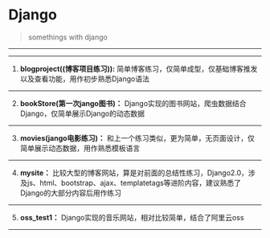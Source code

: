 # Django
>somethings with django
---
---
1. __blogproject((博客项目练习)):__ 简单博客练习，仅简单成型，仅基础博客推发以及查看功能，用作初步熟悉Django语法
---
2. __bookStore(第一次jango图书)：__ Django实现的图书网站，爬虫数据结合Django，仅简单展示Django的动态数据
---
3. __movies(jango电影练习)：__ 和上一个练习类似，更为简单，无页面设计，仅简单展示动态数据，用作熟悉模板语言
---
4. __mysite：__ 比较大型的博客网站，算是对前面的总结性练习，Django2.0，涉及js、html、bootstrap、ajax、templatetags等进阶内容，建议熟悉了Django的大部分内容后用作练习
---
5. __oss_test1：__ Django实现的音乐网站，相对比较简单，结合了阿里云oss
---

